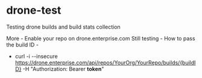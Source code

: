 # drone-test
Testing drone builds and build stats collection


More - 
Enable your repo on drone.enterprise.com
Still testing - How to pass the build ID - 
- curl -i --insecure https://drone.enterprise.com/api/repos/YourOrg/YourRepo/builds/{buildID} -H "Authorization: Bearer __token__"
